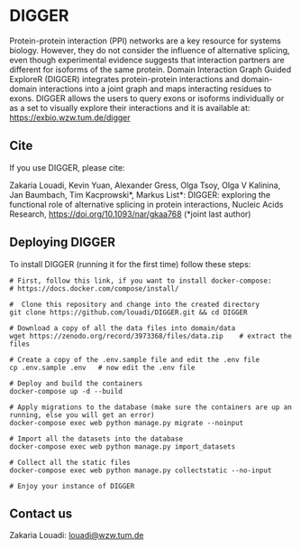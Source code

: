 # DIGGER

Protein-protein interaction (PPI) networks are a key resource for systems biology. However, they do not consider the influence of alternative splicing, even though experimental evidence suggests that interaction partners are different for isoforms of the same protein. Domain Interaction Graph Guided ExploreR (DIGGER) integrates protein-protein interactions and domain-domain interactions into a joint graph and maps interacting residues to exons. DIGGER allows the users to query exons or isoforms individually or as a set to visually explore their interactions and it is available at: https://exbio.wzw.tum.de/digger

## Cite

If you use DIGGER, please cite:


Zakaria Louadi, Kevin Yuan, Alexander Gress, Olga Tsoy, Olga V Kalinina, Jan Baumbach, Tim Kacprowski*, Markus List*: DIGGER: exploring the functional role of alternative splicing in protein interactions, Nucleic Acids Research, https://doi.org/10.1093/nar/gkaa768  (*joint last author)


## Deploying DIGGER
To install DIGGER (running it for the first time) follow these steps:
```shell script
# First, follow this link, if you want to install docker-compose: 
# https://docs.docker.com/compose/install/

#  Clone this repository and change into the created directory
git clone https://github.com/louadi/DIGGER.git && cd DIGGER

# Download a copy of all the data files into domain/data
wget https://zenodo.org/record/3973368/files/data.zip    # extract the files

# Create a copy of the .env.sample file and edit the .env file
cp .env.sample .env   # now edit the .env file 

# Deploy and build the containers
docker-compose up -d --build

# Apply migrations to the database (make sure the containers are up an running, else you will get an error)
docker-compose exec web python manage.py migrate --noinput 

# Import all the datasets into the database
docker-compose exec web python manage.py import_datasets

# Collect all the static files
docker-compose exec web python manage.py collectstatic --no-input

# Enjoy your instance of DIGGER

```


## Contact us
Zakaria Louadi: louadi@wzw.tum.de
